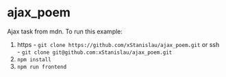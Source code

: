 # ajax_poem
Ajax task from mdn.
To run this example:
1. https - `git clone https://github.com/xStanislau/ajax_poem.git`
or ssh - `git clone git@github.com:xStanislau/ajax_poem.git`
2. `npm install`
3. `npm run frontend`
